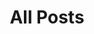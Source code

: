 ---
permalink: /posts/
layout: post-index
title: All Posts
excerpt: "My Posts"
defaults:
  # _pages
  - scope:
      path: ""
      type: pages
    values:
      layout: single
      author_profile: true
---